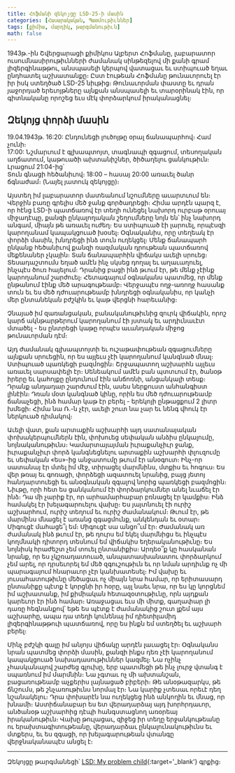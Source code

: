 ```yaml
---
title: Հոֆմանի զեկոյցը LSD-25-ի մասին
categories: [Հասարակական, Պատմութիւններ]
tags: [քիմիա, մարդիկ, թարգմանութիւն]
math: false
---
```


1943թ.-ին Շվերցարացի քիմիկոս Ալբերտ Հոֆմանը, լաբարատոր ուսումնասիրութիւնների ժամանակ սինթեզելով մի քանի գրամ լիզերգինաթթու, անսպասելի կերպով վատացաւ եւ ստիպուած եղաւ ընդհատել աշխատանքը։
Ըստ էութեան Հոֆմանը թունաւորուել էր իր իսկ ստեղծած LSD-25 նիւթից։ Թունաւորման փաստը եւ դրան յաջորդած երեւոյթները այնքան անսպասելի եւ տարօրինակ էին, որ գիտնականը որոշեց եւս մէկ փորձարկում իրականացնել։

## **Զեկոյց փորձի մասին**

19.04.1943թ. 16:20: Ընդունեցի լուծոյթը օրալ ճանապարհով։ Համ չունի։  
17:00: Նշմարւում է գլխապտոյտ, տագնապի զգացում, տեսողական աղճատում, կաթուածի ախտանիշներ, ծիծաղելու ցանկութիւն։  
Լրացում 21:04-ից՝  
Տուն գնացի հեծանիւով։ 18:00 – հասայ 20:00 առաւել ծանր ճգնաժամ։ (Նայել յատուկ զեկոյցը)։

Այստեղ իմ լաբարատոր մատեանում նշումները աւարտւում են։ Վերջին բառը գրելիս մեծ ջանք գործադրեցի։ Հիմա արդէն պարզ է, որ հէնց LSD-ի պատճառով էր տեղի ունեցել նախորդ ուրբաթ օրուայ միջադէպը, քանզի ընկալողական շեղումները նոյն են՝ ինչ նախորդ անգամ, միայն թե առաւել ուժեղ։ Ես ստիպուած էի լարուել, որպէսզի կարողանամ կապակցուած խօսել։ Օգնականիս, որը տեղեակ էր փորձի մասին, խնդրեցի ինձ տուն ուղեկցել։ Մենք ճանապարհ ընկանք հեծանիւով քանզի ռազմական դրութեան պատճառով մեքենաներ չկային։ Տան ճանապարհին վիճակս աւելի սրուեց։ Տեսադաշտումս եղած ամէն ինչ սկսեց դողալ եւ աղաւաղուել, ինչպէս ծուռ հայելում։ Դրանից բացի ինձ թւում էր, թե մենք չէինք կարողանում շարժուել։ Հետագայում օգնականս պատմեց, որ մենք ընթանում էինք մեծ արագութեամբ։ Վերջապէս ողջ-առողջ հասանք տուն եւ ես մեծ դժուարութեամբ խնդրեցի օգնականիս, որ կանչի մեր ընտանեկան բժշկին եւ կաթ վերցնի հարեւանից։

Չնայած իմ զառանցական, բանականութիւնից զուրկ վիճակին, որոշ կարճ ակնթարթերում կարողանում էի յստակ եւ արդիւնաւէտ մտածել - ես ընտրեցի կաթը որպէս աւանդական միջոց թունաւորման դէմ։

Այդ ժամանակ գլխապտոյտի եւ ուշաթափութեան զգացումները այնքան սրուեցին, որ ես այլեւս չէի կարողանում կանգնած մնալ։ Ստիպուած պառկեցի բազմոցին։ Շրջապատող աշխարհն այլեւս առաւել սարսափելի էր։ Սենեակում ամէն բան պտտւում էր, ծանօթ իրերը եւ կահոյքը ընդունում էին անճոռնի, անցանկալի տեսք։ Դրանք անդադար շարժւում էին, ասես ներքուստ անհանգիստ լինէին։ Դռան մօտ կանգնած կինը, որին ես մեծ դժուարութեամբ ճանաչեցի, ինձ համար կաթ էր բերել - երեկոյի ընթացքում 2 լիտր խմեցի։ Հիմա նա Ռ.-ն չէր, աւելի շուտ նա չար եւ նենգ վհուկ էր ներկուած դիմակով։

Աւելի վատ, քան արտաքին աշխարհի այդ սատանայական փոխակերպումներն էին, փոխուեց սեփական անձիս ընկալումը, նոյնականութիւնս։ Կամարտայայման իւրաքանչիւր ջանք, իւրաքանչիւր փորձ կանգնեցնելու արտաքին աշխարհի փլուզումը եւ սեփական «ես»-ից անջատումը թւում էր անօգուտ։ Ինչ-որ սատանայ էր մտել իմ մէջ, տիրացել մարմնինս, մտքիս եւ հոգուս։ Ես վեր թռայ եւ գոռացի, փորձեցի ազատուել նրանից, բայց յետոյ հանդարտուեցի եւ անօգնական զգալով նորից պառկեցի բազմոցին։ Նիւթը, որի հետ ես ցանկանում էի փորձարկումներ անել նւաճել էր ինձ։ Դա մի չարիք էր, որ արհամարհաբար բռնացել էր կամքիս։ Ինձ համակել էր խելագարուելու վախը։ Ես յայտնուել էի ուրիշ աշխարհում, ուրիշ տեղում եւ ուրիշ ժամանակում։ Թւում էր, թե մարմինս մնացել է առանց զգացմունք, անկենդան եւ օտար։ Միգուցէ մահացե՞լ եմ։ Միգուցէ սա անցո՞ւմ էր։ Ժամանակ առ ժամանակ ինձ թւում էր, թե դուրս եմ եկել մարմնիցս եւ ինչպէս կողմնակի դիտորդ տեսնում եմ վիճակիս եղերականութիւնը։ Ես նոյնիսկ հրաժեշտ չեմ տուել ընտանիքիս։ Արդեօ՞ք կը հասկանան նրանք, որ ես չկշռադատուած, անպատասխանատու փորձարկում չեմ արել, որ դրսեւորել եմ մեծ զգուշութիւն եւ որ նման արդիւնք ոչ մի պարագայում հնարաւոր չէր կանխատեսել։ Իմ վախը եւ յուսահատութիւնը մեծացաւ ոչ միայն նրա համար, որ երիտասարդ ընտանիքը պէտք է կորցնի իր հօրը, այլ նաեւ նրա, որ ես կը կորցնեմ իմ աշխատանք, իմ քիմիական հետազօտութիւնը, որն այդքան կարեւոր էր ինձ համար։ Առաջացաւ եւս մի միտք, գաղափար լի դառը հեգնանքով՝ եթե ես պէտք է ժամանակից շուտ լքեմ այս աշխարհը, ապա դա տեղի կունենայ իմ դիետիլամիդ լիզերգինաթթուի պատճառով, որը ես ինքն եմ ստեղծել եւ աշխարհ բերել։

Մինչ բժշկի գալը իմ անյոյս վիճակը արդէն լաւացել էր։ Օգնականս նրան պատմեց փորձի մասին, քանզի ինքս դեռ չէի կարողանում կապակցուած նախադասութիւններ կազմել։ Նա ոչինչ չհասկանալով շարժեց գլուխը, երբ պատմեցի թե ինչ լուրջ վտանգ է սպառնում իմ մարմնին։ Նա չգտաւ ոչ մի ախտանշան, բացառութեամբ աչքերիս լայնացած բիբերի։ Թե անօթազարկս, թե ճնշումս, թե շնչառութիւնս նորմալ էր։ Նա կարիք չտեսաւ որեւէ դեղ նշանակելու։ Դրա փոխարէն նա ուղեկցեց ինձ անկողին եւ մնաց, որ խնամի։ Աստիճանաբար ես ետ վերադարձայ այդ խորհրդաւոր, անծանօթ աշխարհից դէպի հանգստացնող առօրեայ իրականութիւն։ Վախը թուլացաւ, զիջեց իր տեղը երջանկութեանը ու երախտագիտութեանը, վերադարձաւ ընկալունակութիւնս եւ մտքերս, եւ ես զգացի, որ խելագարութեան վտանգը վերջնականապէս անցել է։

---

Զեկոյցը թարգմանեցի՝ [LSD: My problem child](https://www.amazon.com/s?k=9780199639410){:target='\_blank'} գրքից։
